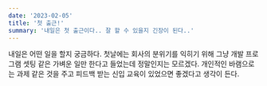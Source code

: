 ```yaml
---
date: '2023-02-05'
title: '첫 출근!'
summary: '내일은 첫 출근이다.. 잘 할 수 있을지 긴장이 된다..'
---
```


내일은 어떤 일을 할지 궁금하다. 첫날에는 회사의 분위기를 익히기 위해 그냥 개발 프로그램 셋팅 같은 가벼운 일만 한다고 들었는데 정말인지는 모르겠다. 개인적인 바램으로는 과제 같은 것을 주고 피드백 받는 신입 교육이 있었으면 좋겠다고 생각이 든다.
